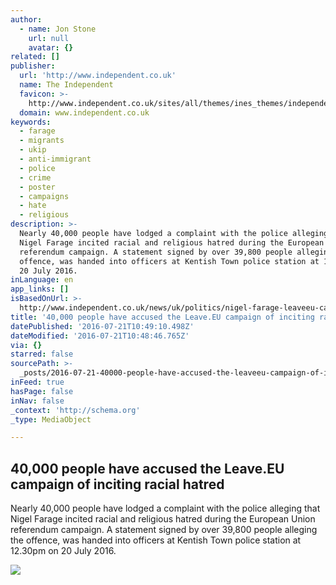 ```yaml
---
author:
  - name: Jon Stone
    url: null
    avatar: {}
related: []
publisher:
  url: 'http://www.independent.co.uk'
  name: The Independent
  favicon: >-
    http://www.independent.co.uk/sites/all/themes/ines_themes/independent_theme/favicon.ico
  domain: www.independent.co.uk
keywords:
  - farage
  - migrants
  - ukip
  - anti-immigrant
  - police
  - crime
  - poster
  - campaigns
  - hate
  - religious
description: >-
  Nearly 40,000 people have lodged a complaint with the police alleging that
  Nigel Farage incited racial and religious hatred during the European Union
  referendum campaign. A statement signed by over 39,800 people alleging the
  offence, was handed into officers at Kentish Town police station at 12.30pm on
  20 July 2016.
inLanguage: en
app_links: []
isBasedOnUrl: >-
  http://www.independent.co.uk/news/uk/politics/nigel-farage-leaveeu-campaign-inciting-racial-and-religious-hatred-40000-lodge-complaint-a7147141.html
title: '40,000 people have accused the Leave.EU campaign of inciting racial hatred'
datePublished: '2016-07-21T10:49:10.498Z'
dateModified: '2016-07-21T10:48:46.765Z'
via: {}
starred: false
sourcePath: >-
  _posts/2016-07-21-40000-people-have-accused-the-leaveeu-campaign-of-inciting.md
inFeed: true
hasPage: false
inNav: false
_context: 'http://schema.org'
_type: MediaObject

---
```

<article style=""><h1>40,000 people have accused the Leave.EU campaign of inciting racial hatred</h1><p>Nearly 40,000 people have lodged a complaint with the police alleging that Nigel Farage incited racial and religious hatred during the European Union referendum campaign. A statement signed by over 39,800 people alleging the offence, was handed into officers at Kentish Town police station at 12.30pm on 20 July 2016.</p><img src="http://static.independent.co.uk/s3fs-public/thumbnails/image/2016/06/20/17/web-farage-poster-rex.jpg" /></article>